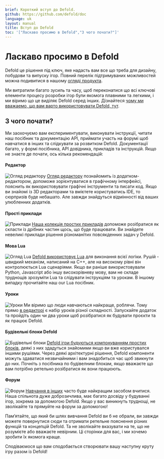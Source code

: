 ```yaml
---
brief: Короткий вступ до Defold.
github: https://github.com/defold/doc
language: uk
layout: manual
title: Вступ до Defold
toc: '["Ласкаво просимо в Defold","З чого почати?"]'
---
```


# Ласкаво просимо в Defold

Defold це рішення під ключ, яке надасть вам все що треба для дизайну, побудови та випуску ігор. Повний перелік підтримуваних можливостей можна подивитися в нашому [огляді продукта](/product).

Ми витратили багато зусиль та часу, щоб переконатися що всі ключові елементи процесу розробки ігор були якомога плавними та легкими, і ми віримо що це виділяє Defold серед інших. Дізнайтеся [чому ми вважаемо, що вам варто використовувати Defold, тут](/why).

## З чого почати?

Ми заохочуємо вам експериментувати, виконувати інструкції, читати наш посібник та документацію API, приймати участь на форумі щоб навчатися в інших та слідкувати за розвитком Defold. Документації багато, у формі посібника, API довідника, прикладів та інструкцій. Якщо не знаєте де почати, ось кілька рекомендацій:

#### Редактор
![Огляд редактору](/manuals/images/introduction/editor.png) [Огляд редактору](/manuals/editor/) познайомить із додатком-редактором, допоможе зорієнтуватися в графічному інтерфейсі, пояснить як використовувати графічні інструменти та писати код. Якщо ви знайомі із 3D редакторами та вмієтете користуватись IDE, то сюрпризів буде небашато. Але завжди знайдуться відмінності від ваших улюбленних додатків.

#### Прості приклади
![Приклади](/manuals/images/introduction/examples.jpg) [Наша колекція простих прикладів](/examples/) допоможе розібратися як скласти із дрібних частин щось, що буде працювати. Ви знайдете невеликі приклади рішення різноманітих повсякденних задач у Defold.

#### Мова Lua
![Огляд Lua](/manuals/images/introduction/lua.png) [Defold використовує Lua](/manuals/lua/) для виконання всієї логіки. Рушій - швидкий механізм, написаний на C++, але на високому рівні він контролюється Lua сценаріями. Якщо ви раніше використовували Python, Javascript або іншу високорівневу мову, вам не складе труднощів зрозуміти Lua та слідувати інструкціям та урокам. В іншому випадку прочитайте наш our Lua посібник.

#### Уроки
![Уроки](/manuals/images/introduction/tutorials.jpg) Ми віримо що люди навчаються найкраще, роблячи. Тому прямо [в редакторі](/manuals/editor/) є набір уроків різної складності. Запускайте додаток та пройдіть один чи два уроки щоб розібратися як будувати проєкти та як працює Defold.

#### Будівельні блоки Defold
![Будівельні блоки](/manuals/images/introduction/building_blocks.png) [Defold ігри будуються компонуванням простих блоків](/uk/manuals/building-blocks/), деякі з них здадуться знайомими якщо ви вже користувался іншими рушіями. Через деякі архітектурні рішення, Defold компоненти можуть здаватися незвичайними і вам знадобиться час щоб звикнути до них. Почніть з посібника по будівелним блокам, якщо вважаєте що вам потрібно ретельно розібратися як вони працюють.

#### Форум
![Форум](/manuals/images/introduction/forum.jpg) [Навчання в інших](//forum.defold.com/) часто буде найкращим засобом вчитися. Наша спільнота дуже доброзичлива, має багато досвіду у будуванні ігор, зокрема за допомогою Defold. Якщо у вас виникнуть труднощі, не зволікайте та прямуйте на форум за допомогою!

Памʼятайте, що який би шлях вивчання Defold ви б не обрали, ви завжди можете повернутися сюди та отримати ретельне пояснення різних функцій та концепцій Defold. Та не зволікайте вказувати на те, що не розумієте або вважаєте невірним. Ці сторінки для вас, і ми хочемо зробити їх якомога краще.

Сподіваємося що вам сподобається створювати вашу наступну круту ігру разом із Defold!